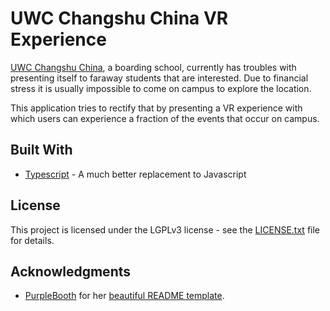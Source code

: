 # UWC Changshu China VR Experience

[UWC Changshu China](http://www.uwcchina.org/en), a boarding school, currently 
has troubles with presenting itself to faraway students that are interested.
Due to financial stress it is usually impossible to come on campus to explore 
the location.

This application tries to rectify that by presenting a VR experience with 
which users can experience a fraction of the events that occur on campus.

## Built With

* [Typescript](https://www.typescriptlang.org/) - A much better 
replacement to Javascript

## License
This project is licensed under the LGPLv3 license - see the 
[LICENSE.txt](LICENSE.txt) file for details.

## Acknowledgments

* [PurpleBooth](https://gist.github.com/PurpleBooth) for her 
[beautiful README template](https://gist.github.com/PurpleBooth/109311bb0361f32d87a2).
